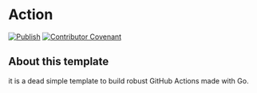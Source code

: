 # Action

[![Publish](https://github.com/covalentteam/template/actions/workflows/publish.yml/badge.svg)](https://github.com/covalentteam/template/actions/workflows/publish.yml)
[![Contributor Covenant](https://img.shields.io/badge/Contributor%20Covenant-2.1-4baaaa.svg)](code_of_conduct.md)

## About this template
it is a dead simple template to build robust GitHub Actions made with Go.
